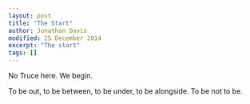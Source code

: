 ```yaml
---
layout: post
title: "The Start"
author: Jonathan Davis
modified: 25 December 2014
excerpt: "The start"
tags: []
---
```


No Truce here. We begin. 

To be out, to be between, to be under, to be alongside. To be not to be. 